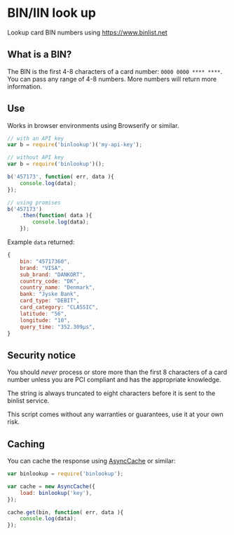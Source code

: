 # BIN/IIN look up

Lookup card BIN numbers using https://www.binlist.net

## What is a BIN?

The BIN is the first 4-8 characters of a card number: `0000 0000 **** ****`.
You can pass any range of 4-8 numbers. More numbers will return more
information.

## Use

Works in browser environments using Browserify or similar.

```js
// with an API key
var b = require('binlookup')('my-api-key');

// without API key
var b = require('binlookup')();

b('457173', function( err, data ){
	console.log(data);
});

// using promises
b('457173')
	.then(function( data ){
		console.log(data);
	});
```

Example `data` returned:

```js
{
	bin: "45717360",
	brand: "VISA",
	sub_brand: "DANKORT",
	country_code: "DK",
	country_name: "Denmark",
	bank: "Jyske Bank",
	card_type: "DEBIT",
	card_category: "CLASSIC",
	latitude: "56",
	longitude: "10",
	query_time: "352.309µs",
}
```

## Security notice

You should *never* process or store more than the first 8 characters of a card
number unless you are PCI compliant and has the appropriate knowledge.

The string is always truncated to eight characters before it is sent to the
binlist service.

This script comes without any warranties or guarantees, use it at your own
risk.

## Caching

You can cache the response using [AsyncCache](https://www.npmjs.com/package/async-cache)
or similar:

```js
var binlookup = require('binlookup');

var cache = new AsyncCache({
	load: binlookup('key'),
});

cache.get(bin, function( err, data ){
	console.log(data);
});
```
